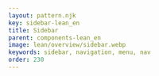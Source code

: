 ```yaml
---
layout: pattern.njk
key: sidebar-lean_en
title: Sidebar
parent: components-lean_en
image: lean/overview/sidebar.webp
keywords: sidebar, navigation, menu, nav
order: 230
---
```

